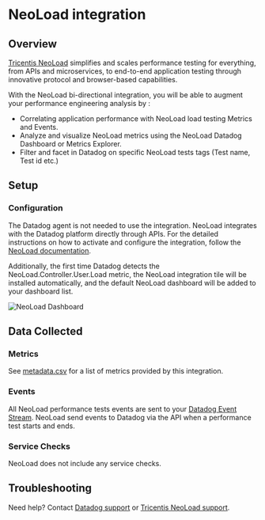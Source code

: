 # NeoLoad integration

## Overview

[Tricentis NeoLoad][1] simplifies and scales performance testing for everything, from APIs and microservices, to end-to-end application testing through innovative protocol and browser-based capabilities.

With the NeoLoad bi-directional integration, you will be able to augment your performance engineering analysis by :

- Correlating application performance with NeoLoad load testing Metrics and Events.
- Analyze and visualize NeoLoad metrics using the NeoLoad Datadog Dashboard or Metrics Explorer.
- Filter and facet in Datadog on specific NeoLoad tests tags (Test name, Test id etc.)

## Setup

### Configuration

The Datadog agent is not needed to use the integration. NeoLoad integrates with the Datadog platform directly through APIs.
For the detailed instructions on how to activate and configure the integration, follow the [NeoLoad documentation][2].

Additionally, the first time Datadog detects the NeoLoad.Controller.User.Load metric, the NeoLoad integration tile will be installed automatically, and the default NeoLoad dashboard will be added to your dashboard list.

![NeoLoad Dashboard][7]

## Data Collected

### Metrics

See [metadata.csv][3] for a list of metrics provided by this integration.

### Events

All NeoLoad performance tests events are sent to your [Datadog Event Stream][4].
NeoLoad send events to Datadog via the API when a performance test starts and ends.

### Service Checks

NeoLoad does not include any service checks.

## Troubleshooting

Need help? Contact [Datadog support][5] or [Tricentis NeoLoad support][6].

[1]: https://www.tricentis.com/products/performance-testing-neoload
[2]: https://documentation.tricentis.com/neoload/latest/en/WebHelp/#Datadog.htm
[3]: https://github.com/DataDog/integrations-extras/blob/master/neoload/metadata.csv
[4]: https://docs.datadoghq.com/events/
[5]: https://docs.datadoghq.com/help/
[6]: https://support-hub.tricentis.com/
[7]: https://raw.githubusercontent.com/DataDog/integrations-extras/master/neoload/images/neoload-dashboard.png

